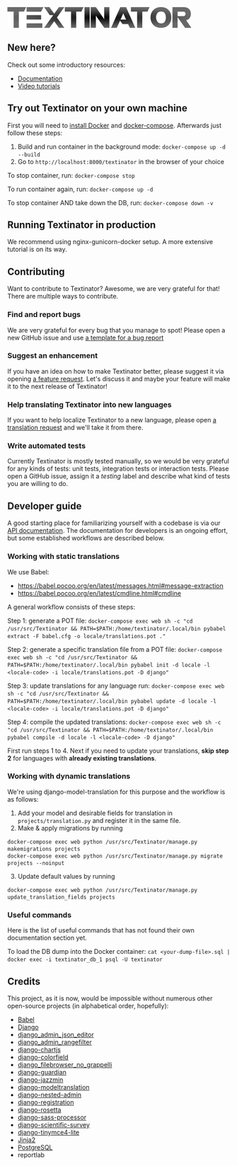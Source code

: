 ![Textinator logo](https://github.com/dkalpakchi/Textinator/raw/master/docs/source/logo.png "Textinator")

## New here?
Check out some introductory resources:
- [Documentation](https://textinator.readthedocs.io/en/latest/)
- [Video tutorials](https://www.youtube.com/channel/UCUVbyJJFIUwfl129FGhPGJw)

## Try out Textinator on your own machine
First you will need to [install Docker](https://docs.docker.com/engine/install/) and [docker-compose](https://docs.docker.com/compose/install/). Afterwards just follow these steps:
1. Build and run container in the background mode: `docker-compose up -d --build`
2. Go to `http://localhost:8000/textinator` in the browser of your choice

To stop container, run:
`docker-compose stop`

To run container again, run:
`docker-compose up -d`

To stop container AND take down the DB, run:
`docker-compose down -v`

## Running Textinator in production
We recommend using nginx-gunicorn-docker setup. A more extensive tutorial is on its way.

## Contributing
Want to contribute to Textinator? Awesome, we are very grateful for that! There are multiple ways to contribute.

### Find and report bugs
We are very grateful for every bug that you manage to spot! Please open a new GitHub issue and use [a template for a bug report](https://github.com/dkalpakchi/Textinator/issues/new?assignees=&labels=&template=bug_report.md&title=)

### Suggest an enhancement
If you have an idea on how to make Textinator better, please suggest it via opening [a feature request](https://github.com/dkalpakchi/Textinator/issues/new?assignees=&labels=&template=feature_request.md&title=). Let's discuss it and maybe your feature will make it to the next release of Textinator!

### Help translating Textinator into new languages
If you want to help localize Textinator to a new language, please open [a translation request](https://github.com/dkalpakchi/Textinator/issues/new?assignees=&labels=&template=translation-request.md&title=) and we'll take it from there.

### Write automated tests
Currently Textinator is mostly tested manually, so we would be very grateful for any kinds of tests: unit tests, integration tests or interaction tests. Please open a GitHub issue, assign it a *testing* label and describe what kind of tests you are willing to do.

## Developer guide

A good starting place for familiarizing yourself with a codebase is via our [API documentation](https://textinator.readthedocs.io/en/latest/api.html). The documentation for developers is an ongoing effort, but some established workflows are described below.

### Working with static translations
We use Babel:
- https://babel.pocoo.org/en/latest/messages.html#message-extraction
- https://babel.pocoo.org/en/latest/cmdline.html#cmdline

A general workflow consists of these steps:

Step 1: generate a POT file:
`docker-compose exec web sh -c "cd /usr/src/Textinator && PATH=$PATH:/home/textinator/.local/bin pybabel extract -F babel.cfg -o locale/translations.pot ."`

Step 2: generate a specific translation file from a POT file:
`docker-compose exec web sh -c "cd /usr/src/Textinator && PATH=$PATH:/home/textinator/.local/bin pybabel init -d locale -l <locale-code> -i locale/translations.pot -D django"`

Step 3: update translations for any language run:
`docker-compose exec web sh -c "cd /usr/src/Textinator && PATH=$PATH:/home/textinator/.local/bin pybabel update -d locale -l <locale-code> -i locale/translations.pot -D django"`

Step 4: compile the updated translations:
`docker-compose exec web sh -c "cd /usr/src/Textinator && PATH=$PATH:/home/textinator/.local/bin pybabel compile -d locale -l <locale-code> -D django"`

First run steps 1 to 4. Next if you need to update your translations, **skip step 2** for languages with **already existing translations**.

### Working with dynamic translations
We're using django-model-translation for this purpose and the workflow is as follows:
1. Add your model and desirable fields for translation in `projects/translation.py` and register it in the same file.
2. Make & apply migrations by running
```
docker-compose exec web python /usr/src/Textinator/manage.py makemigrations projects
docker-compose exec web python /usr/src/Textinator/manage.py migrate projects --noinput
```
3. Update default values by running
```
docker-compose exec web python /usr/src/Textinator/manage.py update_translation_fields projects
```

### Useful commands
Here is the list of useful commands that has not found their own documentation section yet.

To load the DB dump into the Docker container:
`cat <your-dump-file>.sql | docker exec -i textinator_db_1 psql -U textinator`


## Credits
This project, as it is now, would be impossible without numerous other open-source projects (in alphabetical order, hopefully):
- [Babel](http://babel.pocoo.org/en/latest/)
- [Django](https://www.djangoproject.com/)
- [django_admin_json_editor](https://github.com/abogushov/django-admin-json-editor)
- [django_admin_rangefilter](https://github.com/silentsokolov/django-admin-rangefilter)
- [django-chartjs](https://github.com/peopledoc/django-chartjs)
- [django-colorfield](https://github.com/fabiocaccamo/django-colorfield)
- [django_filebrowser_no_grappelli](https://github.com/smacker/django-filebrowser-no-grappelli)
- [django-guardian](https://github.com/django-guardian/django-guardian)
- [django-jazzmin](https://github.com/farridav/django-jazzmin)
- [django-modeltranslation](https://github.com/deschler/django-modeltranslation)
- [django-nested-admin](https://github.com/theatlantic/django-nested-admin)
- [django-registration](https://github.com/ubernostrum/django-registration/)
- [django-rosetta](https://pypi.org/project/django-rosetta/)
- [django-sass-processor](https://github.com/jrief/django-sass-processor)
- [django-scientific-survey](https://github.com/dkalpakchi/django-scientific-survey)
- [django-tinymce4-lite](https://github.com/romanvm/django-tinymce4-lite)
- [Jinja2](https://jinja2docs.readthedocs.io/en/stable/)
- [PostgreSQL](https://www.postgresql.org/)
- reportlab
